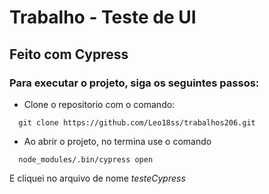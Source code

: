 # Trabalho - Teste de UI

## Feito com Cypress

### Para executar o projeto, siga os seguintes passos:

- Clone o repositorio com o comando:
```
  git clone https://github.com/Leo18ss/trabalhos206.git
```
- Ao abrir o projeto, no termina use o comando
```
  node_modules/.bin/cypress open
```
E cliquei no arquivo de nome *testeCypress*
